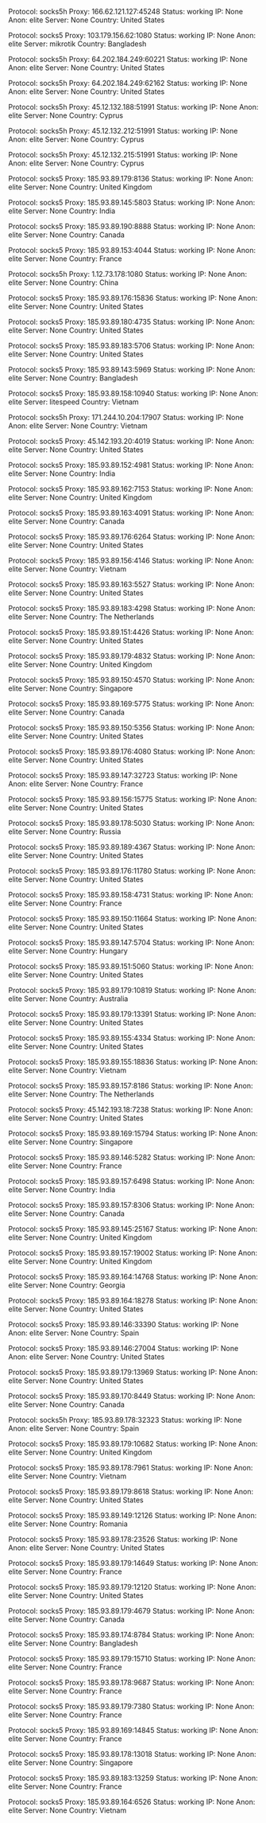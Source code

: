 Protocol: socks5h
Proxy: 166.62.121.127:45248
Status: working
IP: None
Anon: elite
Server: None
Country: United States

Protocol: socks5
Proxy: 103.179.156.62:1080
Status: working
IP: None
Anon: elite
Server: mikrotik
Country: Bangladesh

Protocol: socks5h
Proxy: 64.202.184.249:60221
Status: working
IP: None
Anon: elite
Server: None
Country: United States

Protocol: socks5h
Proxy: 64.202.184.249:62162
Status: working
IP: None
Anon: elite
Server: None
Country: United States

Protocol: socks5h
Proxy: 45.12.132.188:51991
Status: working
IP: None
Anon: elite
Server: None
Country: Cyprus

Protocol: socks5h
Proxy: 45.12.132.212:51991
Status: working
IP: None
Anon: elite
Server: None
Country: Cyprus

Protocol: socks5h
Proxy: 45.12.132.215:51991
Status: working
IP: None
Anon: elite
Server: None
Country: Cyprus

Protocol: socks5
Proxy: 185.93.89.179:8136
Status: working
IP: None
Anon: elite
Server: None
Country: United Kingdom

Protocol: socks5
Proxy: 185.93.89.145:5803
Status: working
IP: None
Anon: elite
Server: None
Country: India

Protocol: socks5
Proxy: 185.93.89.190:8888
Status: working
IP: None
Anon: elite
Server: None
Country: Canada

Protocol: socks5
Proxy: 185.93.89.153:4044
Status: working
IP: None
Anon: elite
Server: None
Country: France

Protocol: socks5h
Proxy: 1.12.73.178:1080
Status: working
IP: None
Anon: elite
Server: None
Country: China

Protocol: socks5
Proxy: 185.93.89.176:15836
Status: working
IP: None
Anon: elite
Server: None
Country: United States

Protocol: socks5
Proxy: 185.93.89.180:4735
Status: working
IP: None
Anon: elite
Server: None
Country: United States

Protocol: socks5
Proxy: 185.93.89.183:5706
Status: working
IP: None
Anon: elite
Server: None
Country: United States

Protocol: socks5
Proxy: 185.93.89.143:5969
Status: working
IP: None
Anon: elite
Server: None
Country: Bangladesh

Protocol: socks5
Proxy: 185.93.89.158:10940
Status: working
IP: None
Anon: elite
Server: litespeed
Country: Vietnam

Protocol: socks5h
Proxy: 171.244.10.204:17907
Status: working
IP: None
Anon: elite
Server: None
Country: Vietnam

Protocol: socks5
Proxy: 45.142.193.20:4019
Status: working
IP: None
Anon: elite
Server: None
Country: United States

Protocol: socks5
Proxy: 185.93.89.152:4981
Status: working
IP: None
Anon: elite
Server: None
Country: India

Protocol: socks5
Proxy: 185.93.89.162:7153
Status: working
IP: None
Anon: elite
Server: None
Country: United Kingdom

Protocol: socks5
Proxy: 185.93.89.163:4091
Status: working
IP: None
Anon: elite
Server: None
Country: Canada

Protocol: socks5
Proxy: 185.93.89.176:6264
Status: working
IP: None
Anon: elite
Server: None
Country: United States

Protocol: socks5
Proxy: 185.93.89.156:4146
Status: working
IP: None
Anon: elite
Server: None
Country: Vietnam

Protocol: socks5
Proxy: 185.93.89.163:5527
Status: working
IP: None
Anon: elite
Server: None
Country: United States

Protocol: socks5
Proxy: 185.93.89.183:4298
Status: working
IP: None
Anon: elite
Server: None
Country: The Netherlands

Protocol: socks5
Proxy: 185.93.89.151:4426
Status: working
IP: None
Anon: elite
Server: None
Country: United States

Protocol: socks5
Proxy: 185.93.89.179:4832
Status: working
IP: None
Anon: elite
Server: None
Country: United Kingdom

Protocol: socks5
Proxy: 185.93.89.150:4570
Status: working
IP: None
Anon: elite
Server: None
Country: Singapore

Protocol: socks5
Proxy: 185.93.89.169:5775
Status: working
IP: None
Anon: elite
Server: None
Country: Canada

Protocol: socks5
Proxy: 185.93.89.150:5356
Status: working
IP: None
Anon: elite
Server: None
Country: United States

Protocol: socks5
Proxy: 185.93.89.176:4080
Status: working
IP: None
Anon: elite
Server: None
Country: United States

Protocol: socks5
Proxy: 185.93.89.147:32723
Status: working
IP: None
Anon: elite
Server: None
Country: France

Protocol: socks5
Proxy: 185.93.89.156:15775
Status: working
IP: None
Anon: elite
Server: None
Country: United States

Protocol: socks5
Proxy: 185.93.89.178:5030
Status: working
IP: None
Anon: elite
Server: None
Country: Russia

Protocol: socks5
Proxy: 185.93.89.189:4367
Status: working
IP: None
Anon: elite
Server: None
Country: United States

Protocol: socks5
Proxy: 185.93.89.176:11780
Status: working
IP: None
Anon: elite
Server: None
Country: United States

Protocol: socks5
Proxy: 185.93.89.158:4731
Status: working
IP: None
Anon: elite
Server: None
Country: France

Protocol: socks5
Proxy: 185.93.89.150:11664
Status: working
IP: None
Anon: elite
Server: None
Country: United States

Protocol: socks5
Proxy: 185.93.89.147:5704
Status: working
IP: None
Anon: elite
Server: None
Country: Hungary

Protocol: socks5
Proxy: 185.93.89.151:5060
Status: working
IP: None
Anon: elite
Server: None
Country: United States

Protocol: socks5
Proxy: 185.93.89.179:10819
Status: working
IP: None
Anon: elite
Server: None
Country: Australia

Protocol: socks5
Proxy: 185.93.89.179:13391
Status: working
IP: None
Anon: elite
Server: None
Country: United States

Protocol: socks5
Proxy: 185.93.89.155:4334
Status: working
IP: None
Anon: elite
Server: None
Country: United States

Protocol: socks5
Proxy: 185.93.89.155:18836
Status: working
IP: None
Anon: elite
Server: None
Country: Vietnam

Protocol: socks5
Proxy: 185.93.89.157:8186
Status: working
IP: None
Anon: elite
Server: None
Country: The Netherlands

Protocol: socks5
Proxy: 45.142.193.18:7238
Status: working
IP: None
Anon: elite
Server: None
Country: United States

Protocol: socks5
Proxy: 185.93.89.169:15794
Status: working
IP: None
Anon: elite
Server: None
Country: Singapore

Protocol: socks5
Proxy: 185.93.89.146:5282
Status: working
IP: None
Anon: elite
Server: None
Country: France

Protocol: socks5
Proxy: 185.93.89.157:6498
Status: working
IP: None
Anon: elite
Server: None
Country: India

Protocol: socks5
Proxy: 185.93.89.157:8306
Status: working
IP: None
Anon: elite
Server: None
Country: Canada

Protocol: socks5
Proxy: 185.93.89.145:25167
Status: working
IP: None
Anon: elite
Server: None
Country: United Kingdom

Protocol: socks5
Proxy: 185.93.89.157:19002
Status: working
IP: None
Anon: elite
Server: None
Country: United Kingdom

Protocol: socks5
Proxy: 185.93.89.164:14768
Status: working
IP: None
Anon: elite
Server: None
Country: Georgia

Protocol: socks5
Proxy: 185.93.89.164:18278
Status: working
IP: None
Anon: elite
Server: None
Country: United States

Protocol: socks5
Proxy: 185.93.89.146:33390
Status: working
IP: None
Anon: elite
Server: None
Country: Spain

Protocol: socks5
Proxy: 185.93.89.146:27004
Status: working
IP: None
Anon: elite
Server: None
Country: United States

Protocol: socks5
Proxy: 185.93.89.179:13969
Status: working
IP: None
Anon: elite
Server: None
Country: United States

Protocol: socks5
Proxy: 185.93.89.170:8449
Status: working
IP: None
Anon: elite
Server: None
Country: Canada

Protocol: socks5h
Proxy: 185.93.89.178:32323
Status: working
IP: None
Anon: elite
Server: None
Country: Spain

Protocol: socks5
Proxy: 185.93.89.179:10682
Status: working
IP: None
Anon: elite
Server: None
Country: United Kingdom

Protocol: socks5
Proxy: 185.93.89.178:7961
Status: working
IP: None
Anon: elite
Server: None
Country: Vietnam

Protocol: socks5
Proxy: 185.93.89.179:8618
Status: working
IP: None
Anon: elite
Server: None
Country: United States

Protocol: socks5
Proxy: 185.93.89.149:12126
Status: working
IP: None
Anon: elite
Server: None
Country: Romania

Protocol: socks5
Proxy: 185.93.89.178:23526
Status: working
IP: None
Anon: elite
Server: None
Country: United States

Protocol: socks5
Proxy: 185.93.89.179:14649
Status: working
IP: None
Anon: elite
Server: None
Country: France

Protocol: socks5
Proxy: 185.93.89.179:12120
Status: working
IP: None
Anon: elite
Server: None
Country: United States

Protocol: socks5
Proxy: 185.93.89.179:4679
Status: working
IP: None
Anon: elite
Server: None
Country: Canada

Protocol: socks5
Proxy: 185.93.89.174:8784
Status: working
IP: None
Anon: elite
Server: None
Country: Bangladesh

Protocol: socks5
Proxy: 185.93.89.179:15710
Status: working
IP: None
Anon: elite
Server: None
Country: France

Protocol: socks5
Proxy: 185.93.89.178:9687
Status: working
IP: None
Anon: elite
Server: None
Country: France

Protocol: socks5
Proxy: 185.93.89.179:7380
Status: working
IP: None
Anon: elite
Server: None
Country: France

Protocol: socks5
Proxy: 185.93.89.169:14845
Status: working
IP: None
Anon: elite
Server: None
Country: France

Protocol: socks5
Proxy: 185.93.89.178:13018
Status: working
IP: None
Anon: elite
Server: None
Country: Singapore

Protocol: socks5
Proxy: 185.93.89.183:13259
Status: working
IP: None
Anon: elite
Server: None
Country: France

Protocol: socks5
Proxy: 185.93.89.164:6526
Status: working
IP: None
Anon: elite
Server: None
Country: Vietnam

